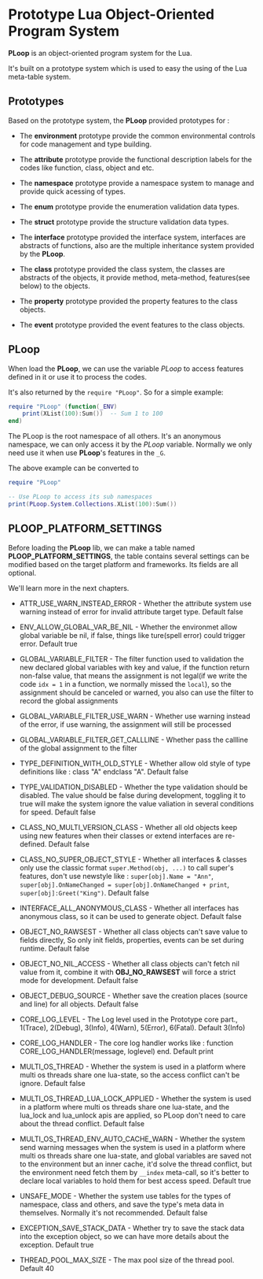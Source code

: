 # Prototype Lua Object-Oriented Program System

**PLoop** is an object-oriented program system for the Lua.

It's built on a prototype system which is used to easy the using of the Lua meta-table system.


## Prototypes

Based on the prototype system, the **PLoop** provided prototypes for :

* The **environment** prototype provide the common environmental controls for code management and type building.

* The **attribute** prototype provide the functional description labels for the codes like function, class, object and etc.

* The **namespace** prototype provide a namespace system to manage and provide quick acessing of types.

* The **enum** prototype provide the enumeration validation data types.

* The **struct** prototype provide the structure validation data types.

* The **interface** prototype provided the interface system, interfaces are abstracts of functions, also are the multiple inheritance system provided by the **PLoop**.

* The **class** prototype provided the class system, the classes are abstracts of the objects, it provide method, meta-method, features(see below) to the objects.

* The **property** prototype provided the property features to the class objects.

* The **event** prototype provided the event features to the class objects.


## PLoop

When load the **PLoop**, we can use the variable *PLoop* to access features defined in it or use it to process the codes.

It's also returned by the `require "PLoop"`. So for a simple example:

```lua
require "PLoop" (function(_ENV)
	print(XList(100):Sum())  -- Sum 1 to 100
end)
```

The PLoop is the root namespace of all others. It's an anonymous namespace, we can only access it by the *PLoop* variable. Normally we only need use it when use **PLoop**'s features in the `_G`.

The above example can be converted to

```lua
require "PLoop"

-- Use PLoop to access its sub namespaces
print(PLoop.System.Collections.XList(100):Sum())
```


## PLOOP_PLATFORM_SETTINGS

Before loading the **PLoop** lib, we can make a table named **PLOOP_PLATFORM_SETTINGS**, the table contains several settings can be modified based on the target platform and frameworks. Its fields are all optional.

We'll learn more in the next chapters.

* ATTR_USE_WARN_INSTEAD_ERROR			- Whether the attribute system use warning instead of error for invalid attribute target type. Default false

* ENV_ALLOW_GLOBAL_VAR_BE_NIL			- Whether the environmet allow global variable be nil, if false, things like ture(spell error) could trigger error. Default true

* GLOBAL_VARIABLE_FILTER				- The filter function used to validation the new declared global variables with key and value, if the function return non-false value, that means the assignment is not legal(if we write the code `idx = 1` in a function, we normally missed the `local`), so the assignment should be canceled or warned, you also can use the filter to record the global assignments

* GLOBAL_VARIABLE_FILTER_USE_WARN		- Whether use warning instead of the error, if use warning, the assignment will still be processed

* GLOBAL_VARIABLE_FILTER_GET_CALLLINE 	- Whether pass the callline of the global assignment to the filter

* TYPE_DEFINITION_WITH_OLD_STYLE		- Whether allow old style of type definitions like : class "A"  endclass "A". Default false

* TYPE_VALIDATION_DISABLED				- Whether the type validation should be disabled. The value should be false during development, toggling it to true will make the system ignore the value valiation in several conditions for speed. Default false

* CLASS_NO_MULTI_VERSION_CLASS			- Whether all old objects keep using new features when their classes or extend interfaces are re-defined. Default false

* CLASS_NO_SUPER_OBJECT_STYLE			- Whether all interfaces & classes only use the classic format `super.Method(obj, ...)` to call super's features, don't use newstyle like : `super[obj].Name = "Ann"`, `super[obj].OnNameChanged = super[obj].OnNameChanged + print`, `super[obj]:Greet("King")`. Default false

* INTERFACE_ALL_ANONYMOUS_CLASS			- Whether all interfaces has anonymous class, so it can be used to generate object. Default false

* OBJECT_NO_RAWSEST						- Whether all class objects can't save value to fields directly, So only init fields, properties, events can be set during runtime. Default false

* OBJECT_NO_NIL_ACCESS					- Whether all class objects can't fetch nil value from it, combine it with **OBJ_NO_RAWSEST** will force a strict mode for development. Default false

* OBJECT_DEBUG_SOURCE					- Whether save the creation places (source and line) for all objects. Default false

* CORE_LOG_LEVEL						- The Log level used in the Prototype core part., 1(Trace), 2(Debug), 3(Info), 4(Warn), 5(Error), 6(Fatal). Default 3(Info)

* CORE_LOG_HANDLER						- The core log handler works like : function CORE_LOG_HANDLER(message, loglevel) end.  Default print

* MULTI_OS_THREAD						- Whether the system is used in a platform where multi os threads share one lua-state, so the access conflict can't be ignore. Default false

* MULTI_OS_THREAD_LUA_LOCK_APPLIED		- Whether the system is used in a platform where multi os threads share one lua-state, and the lua_lock and lua_unlock apis are applied, so PLoop don't need to care about the thread conflict. Default false

* MULTI_OS_THREAD_ENV_AUTO_CACHE_WARN	- Whether the system send warning messages when the system is used in a platform where multi os threads share one lua-state, and global variables are saved not to the environment but an inner cache, it'd solve the thread conflict, but the environment need fetch them by `__index` meta-call, so it's better to declare local variables to hold them for best access speed. Default true

* UNSAFE_MODE							- Whether the system use tables for the types of namespace, class and others, and save the type's meta data in themselves. Normally it's not recommended. Default false

* EXCEPTION_SAVE_STACK_DATA				- Whether try to save the stack data into the exception object, so we can have more details about the exception. Default true

* THREAD_POOL_MAX_SIZE					- The max pool size of the thread pool. Default 40